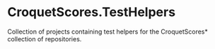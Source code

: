# CroquetScores.TestHelpers

Collection of projects containing test helpers for the CroquetScores* collection of repositories.
